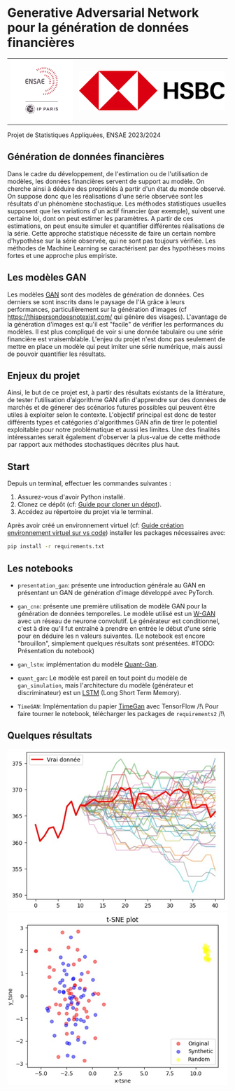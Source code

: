 # Generative Adversarial Network pour la génération de données financières

|             |            |
| :---------: | :--------: |
| <img src="img/ensae.png" alt="ENSAE" width="300"> | <img src="img/hsbc.png" alt="HSBC" width="700"> |

Projet de Statistiques Appliquées, ENSAE 2023/2024

## Génération de données financières

Dans le cadre du développement, de l'estimation ou de l'utilisation de modèles, les données financières servent de support au modèle. On cherche ainsi à déduire des propriétés à partir d'un état du monde observé. On suppose donc que les réalisations d'une série observée sont les résultats d'un phénomène stochastique. Les méthodes statistiques usuelles supposent que les variations d'un actif financier (par exemple), suivent une certaine loi, dont on peut estimer les paramètres. A partir de ces estimations, on peut ensuite simuler et quantifier différentes réalisations de la série. Cette approche statistique nécessite de faire un certain nombre d'hypothèse sur la série observée, qui ne sont pas toujours vérifiée. Les méthodes de Machine Learning se caractérisent par des hypothèses moins fortes et une approche plus empiriste. 

## Les modèles GAN

Les modèles [GAN](https://arxiv.org/pdf/1406.2661.pdf) sont des modèles de génération de données. Ces derniers se sont inscrits dans le paysage de l'IA grâce à leurs performances, particulièrement sur la génération d'images (cf https://thispersondoesnotexist.com/ qui génère des visages). L'avantage de la génération d'images est qu'il est "facile" de vérifier les performances du modèles. Il est plus compliqué de voir si une donnée tabulaire ou une série financière est vraisemblable. L'enjeu du projet n'est donc pas seulement de mettre en place un modèle qui peut imiter une série numérique, mais aussi de pouvoir quantifier les résultats.

## Enjeux du projet 

Ainsi, le but de ce projet est, à partir des résultats existants de la littérature, de tester l’utilisation d’algorithme GAN afin d'apprendre sur des données de marchés et de génerer des scénarios futures possibles qui peuvent être utiles à exploiter selon le contexte. L'objectif principal est donc de tester différents types et catégories d'algorithmes GAN afin de tirer le potentiel exploitable pour notre problématique et aussi les limites. Une des finalités intéressantes serait également d'observer la plus-value de cette méthode par rapport aux méthodes stochastiques décrites plus haut.


## Start
Depuis un terminal, effectuer les commandes suivantes :

1. Assurez-vous d'avoir Python installé.
2. Clonez ce dépôt (cf: [Guide pour cloner un dépot](https://docs.github.com/fr/repositories/creating-and-managing-repositories/cloning-a-repository)).
3. Accédez au répertoire du projet via le terminal.

Après avoir créé un environnement virtuel (cf: [Guide création environnement virtuel sur vs code](https://code.visualstudio.com/docs/python/environments)) installer les packages nécessaires avec:

```bash
pip install -r requirements.txt
```

## Les notebooks

* ``presentation_gan``: présente une introduction générale au GAN en présentant un GAN de génération d'image développé avec PyTorch. 

* ``gan_cnn``: présente une première utilisation de modèle GAN pour la génération de données temporelles. Le modèle utilisé est un [W-GAN](https://arxiv.org/pdf/1701.07875.pdf) avec un réseau de neurone convolutif. Le générateur est conditionnel, c'est à dire qu'il fut entraîné à prendre en entrée le début d'une série pour en déduire les n valeurs suivantes. (Le notebook est encore "brouillon", simplement quelques résultats sont présentées. #TODO: Présentation du notebook)

* ``gan_lstm``: implémentation du modèle [Quant-Gan](https://arxiv.org/pdf/1907.06673.pdf).

* ``quant_gan``: Le modèle est pareil en tout point du modèle de ``gan_simulation``, mais l'architecture du modèle (générateur et discriminateur) est un [LSTM](https://deeplearning.cs.cmu.edu/F23/document/readings/LSTM.pdf) (Long Short Term Memory). 

* ``TimeGAN``: Implémentation du papier [TimeGan](https://proceedings.neurips.cc/paper_files/paper/2019/file/c9efe5f26cd17ba6216bbe2a7d26d490-Paper.pdf) avec TensorFlow /!\ Pour faire tourner le notebook, télécharger les packages de ``requirements2`` /!\

## Quelques résultats

![Graph](./img/GraphGeneration.jpg)
![TSNE](./img/TSNE.jpg)
